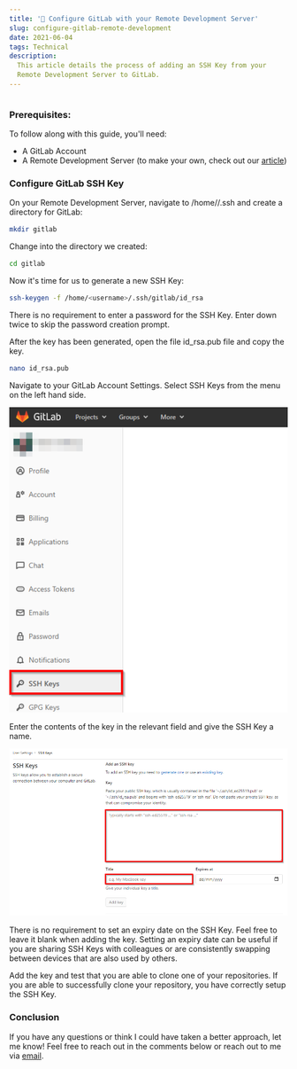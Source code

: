 ```yaml
---
title: '🔭 Configure GitLab with your Remote Development Server'
slug: configure-gitlab-remote-development
date: 2021-06-04
tags: Technical
description:
  This article details the process of adding an SSH Key from your
  Remote Development Server to GitLab.
---
```


```toc

```

### Prerequisites:

To follow along with this guide, you'll need:

- A GitLab Account
- A Remote Development Server (to make your own, check out our
  [article](/setup-remote-development-server/))

### Configure GitLab SSH Key

On your Remote Development Server, navigate to /home/<username>/.ssh
and create a directory for GitLab:

```bash
mkdir gitlab
```

Change into the directory we created:

```bash
cd gitlab
```

Now it's time for us to generate a new SSH Key:

```bash
ssh-keygen -f /home/<username>/.ssh/gitlab/id_rsa
```

There is no requirement to enter a password for the SSH Key. Enter
down twice to skip the password creation prompt.

After the key has been generated, open the file id_rsa.pub file and
copy the key.

```bash
nano id_rsa.pub
```

Navigate to your GitLab Account Settings. Select SSH Keys from the
menu on the left hand side.

![](./image-8.png)

Enter the contents of the key in the relevant field and give the SSH
Key a name.

![](./image-9.png)

There is no requirement to set an expiry date on the SSH Key. Feel
free to leave it blank when adding the key. Setting an expiry date can
be useful if you are sharing SSH Keys with colleagues or are
consistently swapping between devices that are also used by others.

Add the key and test that you are able to clone one of your
repositories. If you are able to successfully clone your repository,
you have correctly setup the SSH Key.

### Conclusion

If you have any questions or think I could have taken a better
approach, let me know! Feel free to reach out in the comments below or
reach out to me via [email](mailto:zacchary@puckeridge.me).

